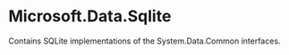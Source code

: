 Microsoft.Data.Sqlite
=====================

Contains SQLite implementations of the System.Data.Common interfaces.